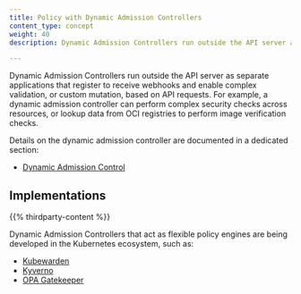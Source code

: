```yaml
---
title: Policy with Dynamic Admission Controllers
content_type: concept
weight: 40
description: Dynamic Admission Controllers run outside the API server as separate applications that register to receive webhooks and enable complex validation, or custom mutation, based on API requests. For example, a dynamic admission controller can lookup data from OCI registries and perform image verification checks.

---
```


Dynamic Admission Controllers run outside the API server as separate applications that register to receive webhooks and enable complex validation, or custom mutation, based on API requests. For example, a dynamic admission controller can perform complex security checks across resources, or lookup data from OCI registries to perform image verification checks.

Details on the dynamic admission controller are documented in a dedicated section:
* [Dynamic Admission Control](/docs/reference/access-authn-authz/extensible-admission-controllers/)


## Implementations

{{% thirdparty-content %}}

Dynamic Admission Controllers that act as flexible policy engines are being developed in the Kubernetes ecosystem, such as:
- [Kubewarden](https://github.com/kubewarden)
- [Kyverno](https://kyverno.io/policies/pod-security/)
- [OPA Gatekeeper](https://github.com/open-policy-agent/gatekeeper)


